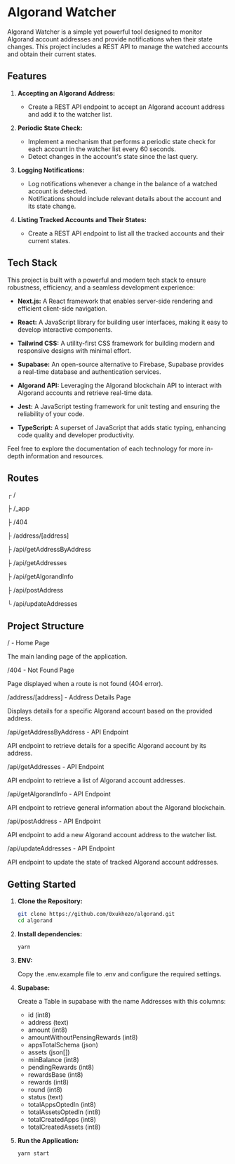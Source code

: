 # Algorand Watcher

Algorand Watcher is a simple yet powerful tool designed to monitor Algorand account addresses and provide notifications when their state changes. This project includes a REST API to manage the watched accounts and obtain their current states.

## Features

1. **Accepting an Algorand Address:**
   - Create a REST API endpoint to accept an Algorand account address and add it to the watcher list.

2. **Periodic State Check:**
   - Implement a mechanism that performs a periodic state check for each account in the watcher list every 60 seconds.
   - Detect changes in the account's state since the last query.

3. **Logging Notifications:**
   - Log notifications whenever a change in the balance of a watched account is detected.
   - Notifications should include relevant details about the account and its state change.

4. **Listing Tracked Accounts and Their States:**
   - Create a REST API endpoint to list all the tracked accounts and their current states.
     
## Tech Stack

This project is built with a powerful and modern tech stack to ensure robustness, efficiency, and a seamless development experience:

- **Next.js:** A React framework that enables server-side rendering and efficient client-side navigation.

- **React:** A JavaScript library for building user interfaces, making it easy to develop interactive components.

- **Tailwind CSS:** A utility-first CSS framework for building modern and responsive designs with minimal effort.

- **Supabase:** An open-source alternative to Firebase, Supabase provides a real-time database and authentication services.

- **Algorand API:** Leveraging the Algorand blockchain API to interact with Algorand accounts and retrieve real-time data.

- **Jest:** A JavaScript testing framework for unit testing and ensuring the reliability of your code.

- **TypeScript:** A superset of JavaScript that adds static typing, enhancing code quality and developer productivity.

Feel free to explore the documentation of each technology for more in-depth information and resources.

## Routes

┌ / 

├ /_app 

├ /404 

├ /address/[address] 

├ /api/getAddressByAddress 

├ /api/getAddresses 

├ /api/getAlgorandInfo 

├ /api/postAddress 

└ /api/updateAddresses

## Project Structure

/ - Home Page

The main landing page of the application.


/404 - Not Found Page

Page displayed when a route is not found (404 error).

/address/[address] - Address Details Page

Displays details for a specific Algorand account based on the provided address.

/api/getAddressByAddress - API Endpoint

API endpoint to retrieve details for a specific Algorand account by its address.

/api/getAddresses - API Endpoint

API endpoint to retrieve a list of Algorand account addresses.

/api/getAlgorandInfo - API Endpoint

API endpoint to retrieve general information about the Algorand blockchain.

/api/postAddress - API Endpoint

API endpoint to add a new Algorand account address to the watcher list.

/api/updateAddresses - API Endpoint

API endpoint to update the state of tracked Algorand account addresses.

## Getting Started

1. **Clone the Repository:**
   ```bash
   git clone https://github.com/0xukhezo/algorand.git
   cd algorand
   
2. **Install dependencies:**
   ```bash
   yarn
3. **ENV:**
   
   Copy the .env.example file to .env and configure the required settings.

4. **Supabase:**
   
   Create a Table in supabase with the name Addresses with this columns:
     - id (int8)
     - address (text)
     - amount (int8)
     - amountWithoutPensingRewards (int8)
     - appsTotalSchema (json)
     - assets (json[])
     - minBalance (int8)
     - pendingRewards (int8)
     - rewardsBase (int8)
     - rewards (int8)
     - round (int8)
     - status (text)
     - totalAppsOptedIn (int8)
     - totalAssetsOptedIn (int8)
     - totalCreatedApps (int8)
     - totalCreatedAssets (int8)
   
6. **Run the Application:**
   ```bash
   yarn start
